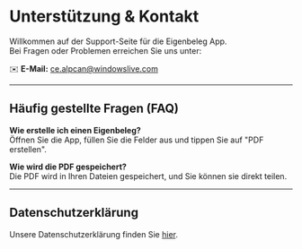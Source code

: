 # Unterstützung & Kontakt

Willkommen auf der Support-Seite für die Eigenbeleg App.  
Bei Fragen oder Problemen erreichen Sie uns unter:

✉️ **E-Mail:** [ce.alpcan@windowslive.com](mailto:ce.alpcan@windowslive.com)

---

## Häufig gestellte Fragen (FAQ)

**Wie erstelle ich einen Eigenbeleg?**  
Öffnen Sie die App, füllen Sie die Felder aus und tippen Sie auf "PDF erstellen".

**Wie wird die PDF gespeichert?**  
Die PDF wird in Ihren Dateien gespeichert, und Sie können sie direkt teilen.

---

## Datenschutzerklärung

Unsere Datenschutzerklärung finden Sie [hier](https://waffledunker.github.io/pdf_beleg_erstellen_ios/privacy).
